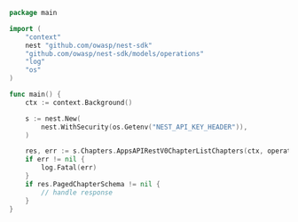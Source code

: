 <!-- Start SDK Example Usage [usage] -->
```go
package main

import (
	"context"
	nest "github.com/owasp/nest-sdk"
	"github.com/owasp/nest-sdk/models/operations"
	"log"
	"os"
)

func main() {
	ctx := context.Background()

	s := nest.New(
		nest.WithSecurity(os.Getenv("NEST_API_KEY_HEADER")),
	)

	res, err := s.Chapters.AppsAPIRestV0ChapterListChapters(ctx, operations.AppsAPIRestV0ChapterListChaptersRequest{})
	if err != nil {
		log.Fatal(err)
	}
	if res.PagedChapterSchema != nil {
		// handle response
	}
}

```
<!-- End SDK Example Usage [usage] -->